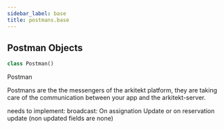 ```yaml
---
sidebar_label: base
title: postmans.base
---
```


## Postman Objects

```python
class Postman()
```

Postman


Postmans are the the messengers of the arkitekt platform, they are taking care
of the communication between your app and the arkitekt-server.

needs to implement:
    broadcast: On assignation Update or on reservation update (non updated fields are none)

